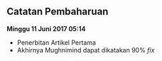 ## Catatan Pembaharuan

**Minggu 11 Juni 2017 05:14**
* Penerbitan Artikel Pertama
* Akhirnya Mughnimind dapat dikatakan 90% _fix_